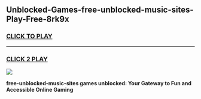 
## Unblocked-Games-free-unblocked-music-sites-Play-Free-8rk9x
<h3>
<a href="https://premium76.site?title=free-unblocked-music-sites&ref=23A">CLICK TO PLAY</a></h3>
<hr>

<h3>
<a href="https://premium76.site?title=free-unblocked-music-sites&ref=23A">CLICK 2 PLAY</a>
  
</h3>

<a href="https://premium76.site?title=free-unblocked-music-sites&ref=23A"><img src="https://clearcache.store/games.png"></a>


**free-unblocked-music-sites games unblocked: Your Gateway to Fun and Accessible Online Gaming**

